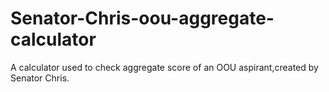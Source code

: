# Senator-Chris-oou-aggregate-calculator
A calculator used to check aggregate score of an OOU aspirant,created by Senator Chris. 
